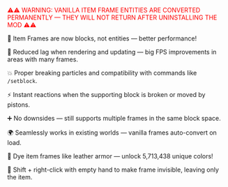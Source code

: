 <span style="color:red">⚠️⚠️ WARNING: VANILLA ITEM FRAME ENTITIES ARE CONVERTED PERMANENTLY — THEY WILL NOT RETURN AFTER UNINSTALLING THE MOD ⚠️⚠️</span>

🧱 Item Frames are now blocks, not entities — better performance!

🚀 Reduced lag when rendering and updating — big FPS improvements in areas with many frames.

💥 Proper breaking particles and compatibility with commands like `/setblock`.

⚡ Instant reactions when the supporting block is broken or moved by pistons.

➕ No downsides — still supports multiple frames in the same block space.

🌍 Seamlessly works in existing worlds — vanilla frames auto-convert on load.

🎨 Dye item frames like leather armor — unlock 5,713,438 unique colors!

🫥 Shift + right-click with empty hand to make frame invisible, leaving only the item.
